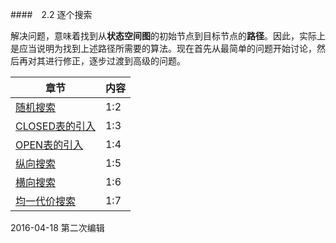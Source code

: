####　2.2 逐个搜索

解决问题，意味着找到从**状态空间图**的初始节点到目标节点的**路径**。因此，实际上是应当说明为找到上述路径所需要的算法。现在首先从最简单的问题开始讨论，然后再对其进行修正，逐步过渡到高级的问题。

| 章节 | 内容 |
| -- | -- |
| [随机搜索](随机搜索.html) | 1:2 |
| [CLOSED表的引入](CLOSED表的引入.html) | 1:3 |
| [OPEN表的引入](OPEN表的引入.html) | 1:4 |
| [纵向搜索](纵向搜索.html) | 1:5 |
| [横向搜索](横向搜索.html)| 1:6 |
| [均一代价搜索](均一代价搜索.html) | 1:7 |




2016-04-18 第二次编辑